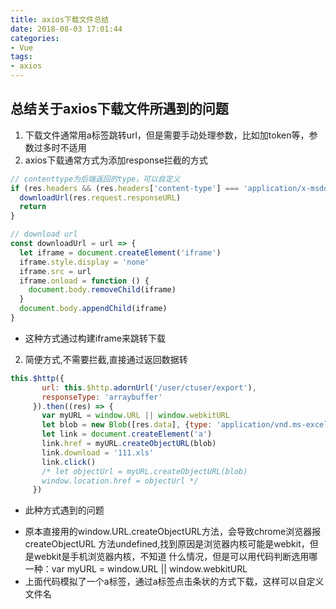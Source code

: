 ```yaml
---
title: axios下载文件总结
date: 2018-08-03 17:01:44
categories:
- Vue
tags:
- axios
---
```

## 总结关于axios下载文件所遇到的问题
1. 下载文件通常用a标签跳转url，但是需要手动处理参数，比如加token等，参数过多时不适用
2. axios下载通常方式为添加response拦截的方式
```javascript
// contenttype为后端返回的type，可以自定义
if (res.headers && (res.headers['content-type'] === 'application/x-msdownload' || res.headers['content-type'] === 'application/vnd.openxmlformats-officedocument.spreadsheetml.sheet')) {
  downloadUrl(res.request.responseURL)
  return
}

// download url
const downloadUrl = url => {
  let iframe = document.createElement('iframe')
  iframe.style.display = 'none'
  iframe.src = url
  iframe.onload = function () {
    document.body.removeChild(iframe)
  }
  document.body.appendChild(iframe)
}
```
- 这种方式通过构建iframe来跳转下载
<!--more-->
2. 简便方式,不需要拦截,直接通过返回数据转
```javascript
this.$http({
       url: this.$http.adornUrl('/user/ctuser/export'),
       responseType: 'arraybuffer'
     }).then((res) => {
       var myURL = window.URL || window.webkitURL
       let blob = new Blob([res.data], {type: 'application/vnd.ms-excel'})
       let link = document.createElement('a')
       link.href = myURL.createObjectURL(blob)
       link.download = '111.xls'
       link.click()
       /* let objectUrl = myURL.createObjectURL(blob)
       window.location.href = objectUrl */
     })
```
- 此种方式遇到的问题
* 原本直接用的window.URL.createObjectURL方法，会导致chrome浏览器报createObjectURL
方法undefined,找到原因是浏览器内核可能是webkit，但是webkit是手机浏览器内核，不知道
什么情况，但是可以用代码判断选用哪一种：var myURL = window.URL || window.webkitURL
* 上面代码模拟了一个a标签，通过a标签点击条状的方式下载，这样可以自定义文件名
